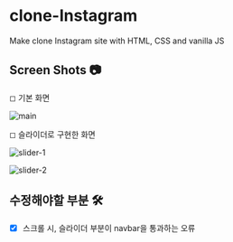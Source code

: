 # clone-Instagram
Make clone Instagram site with HTML, CSS and vanilla JS

## Screen Shots 📷
◻ 기본 화면

![main](https://user-images.githubusercontent.com/47620950/125927538-79911241-ea01-4b95-af43-be5c617d565b.PNG)

◻ 슬라이더로 구현한 화면

![slider-1](https://user-images.githubusercontent.com/47620950/125927842-e140f2aa-7d7a-4529-a8ff-b7aee283b4a4.PNG)

![slider-2](https://user-images.githubusercontent.com/47620950/125927932-30735779-afce-42a5-b6a7-38a8231bacb4.PNG)

## 수정해야할 부분 🛠
- [x] 스크롤 시, 슬라이더 부분이 navbar을 통과하는 오류
